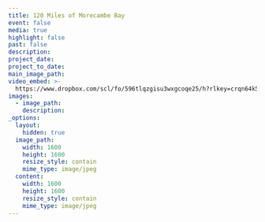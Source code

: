 ```yaml
---
title: 120 Miles of Morecambe Bay
event: false
media: true
highlight: false
past: false
description:
project_date:
project_to_date:
main_image_path:
video_embed: >-
  https://www.dropbox.com/scl/fo/596tlqzgisu3wxgcoqe25/h?rlkey=crqn64k5wsknomk44jmyvijct&dl=0
images:
  - image_path:
    description:
_options:
  layout:
    hidden: true
  image_path:
    width: 1600
    height: 1600
    resize_style: contain
    mime_type: image/jpeg
  content:
    width: 1600
    height: 1600
    resize_style: contain
    mime_type: image/jpeg
---
```

